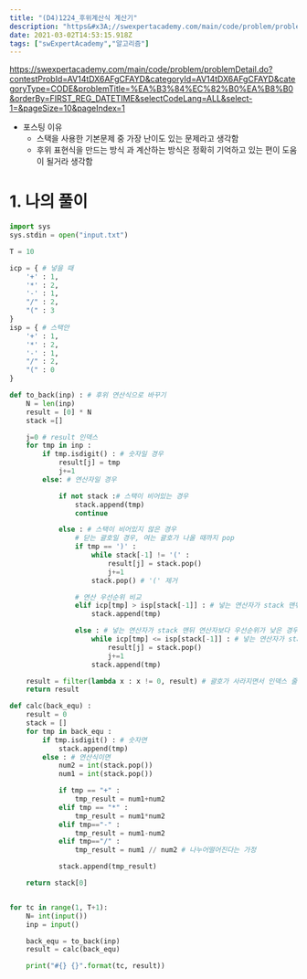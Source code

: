 ```yaml
---
title: "(D4)1224_후위계산식 계산기"
description: "https&#x3A;//swexpertacademy.com/main/code/problem/problemDetail.do?contestProbId=AV14tDX6AFgCFAYD&categoryId=AV14tDX6AFgCFAYD&categoryType=CODE&probl"
date: 2021-03-02T14:53:15.918Z
tags: ["swExpertAcademy","알고리즘"]
---
```

https://swexpertacademy.com/main/code/problem/problemDetail.do?contestProbId=AV14tDX6AFgCFAYD&categoryId=AV14tDX6AFgCFAYD&categoryType=CODE&problemTitle=%EA%B3%84%EC%82%B0%EA%B8%B0&orderBy=FIRST_REG_DATETIME&selectCodeLang=ALL&select-1=&pageSize=10&pageIndex=1



- 포스팅 이유
  - 스택을 사용한 기본문제 중 가장 난이도 있는 문제라고 생각함
  - 후위 표현식을 만드는 방식 과 계산하는 방식은 정확히 기억하고 있는 편이 도움이 될거라 생각함



# 1. 나의 풀이



```python
import sys
sys.stdin = open("input.txt")

T = 10

icp = { # 넣을 때
    '+' : 1,
    '*' : 2,
    '-' : 1,
    "/" : 2,
    "(" : 3
}
isp = { # 스택안
    '+' : 1,
    '*' : 2,
    '-' : 1,
    "/" : 2,
    "(" : 0
}

def to_back(inp) : # 후위 연산식으로 바꾸기
    N = len(inp)
    result = [0] * N
    stack =[]

    j=0 # result 인덱스
    for tmp in inp :
        if tmp.isdigit() : # 숫자일 경우
            result[j] = tmp
            j+=1
        else: # 연산자일 경우

            if not stack :# 스택이 비어있는 경우
                stack.append(tmp)
                continue

            else : # 스택이 비어있지 않은 경우
                # 닫는 괄호일 경우, 여는 괄호가 나올 때까지 pop
                if tmp == ')' :
                    while stack[-1] != '(' :
                        result[j] = stack.pop()
                        j+=1
                    stack.pop() # '(' 제거

                # 연산 우선순위 비교
                elif icp[tmp] > isp[stack[-1]] : # 넣는 연산자가 stack 맨뒤 연산자보다 우선순위가 높을 경우
                    stack.append(tmp)

                else : # 넣는 연산자가 stack 맨뒤 연산자보다 우선순위가 낮은 경우
                    while icp[tmp] <= isp[stack[-1]] : # 넣는 연산자가 stack 맨뒤 연산자보다 우선순위가 높아질때까지 연산
                        result[j] = stack.pop()
                        j+=1
                    stack.append(tmp)

    result = filter(lambda x : x != 0, result) # 괄호가 사라지면서 인덱스 줄어들음, 0들 제거
    return result

def calc(back_equ) :
    result = 0
    stack = []
    for tmp in back_equ :
        if tmp.isdigit() : # 숫자면
            stack.append(tmp)
        else : # 연산식이면
            num2 = int(stack.pop())
            num1 = int(stack.pop())

            if tmp == "+" :
                tmp_result = num1+num2
            elif tmp == "*" :
                tmp_result = num1*num2
            elif tmp=="-" :
                tmp_result = num1-num2
            elif tmp=="/" :
                tmp_result = num1 // num2 # 나누어떨어진다는 가정

            stack.append(tmp_result)

    return stack[0]


for tc in range(1, T+1):
    N= int(input())
    inp = input()

    back_equ = to_back(inp)
    result = calc(back_equ)

    print("#{} {}".format(tc, result))


```

